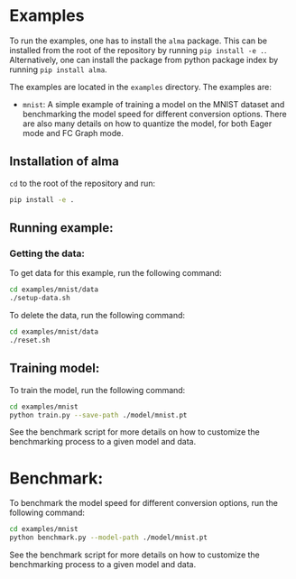 # Examples

To run the examples, one has to install the `alma` package. This can be installed from the
root of the repository by running `pip install -e .`. Alternatively, one can install the package
from python package index by running `pip install alma`.

The examples are located in the `examples` directory. The examples are:

- `mnist`: A simple example of training a model on the MNIST dataset and benchmarking the model
  speed for different conversion options. There are also many details on how to quantize the model,
  for both Eager mode and FC Graph mode.

## Installation of alma

`cd` to the root of the repository and run:

```bash
pip install -e .
```

## Running example:

### Getting the data:

To get data for this example, run the following command:

```bash
cd examples/mnist/data
./setup-data.sh
```

To delete the data, run the following command:

```bash
cd examples/mnist/data
./reset.sh
```

## Training model:

To train the model, run the following command:

```bash
cd examples/mnist
python train.py --save-path ./model/mnist.pt
```

See the benchmark script for more details on how to customize the benchmarking process to a given
model and data.

# Benchmark:

To benchmark the model speed for different conversion options, run the following command:

```bash
cd examples/mnist
python benchmark.py --model-path ./model/mnist.pt
```

See the benchmark script for more details on how to customize the benchmarking process to a given
model and data.

